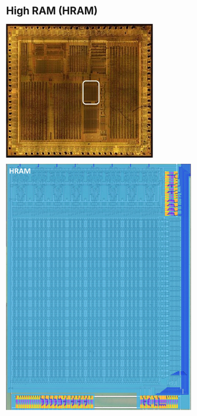 # High RAM (HRAM)

![locator_hram](/imgstore/soc/locator_hram.jpg)

![hram](/imgstore/soc/hram.jpg)
